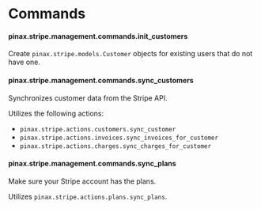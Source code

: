 # Commands

#### pinax.stripe.management.commands.init_customers

Create `pinax.stripe.models.Customer` objects for existing users that do not
have one.

#### pinax.stripe.management.commands.sync_customers

Synchronizes customer data from the Stripe API.

Utilizes the following actions:

- `pinax.stripe.actions.customers.sync_customer`
- `pinax.stripe.actions.invoices.sync_invoices_for_customer`
- `pinax.stripe.actions.charges.sync_charges_for_customer`

#### pinax.stripe.management.commands.sync_plans

Make sure your Stripe account has the plans.

Utilizes `pinax.stripe.actions.plans.sync_plans`.
